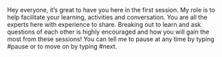 Hey everyone, it’s great to have you here in the first session. My role is to help facilitate your learning, activities and conversation. You are all the experts here with experience to share. Breaking out to learn and ask questions of each other is highly encouraged and how you will gain the most from these sessions! You can tell me to pause at any time by typing #pause or to move on by typing #next.